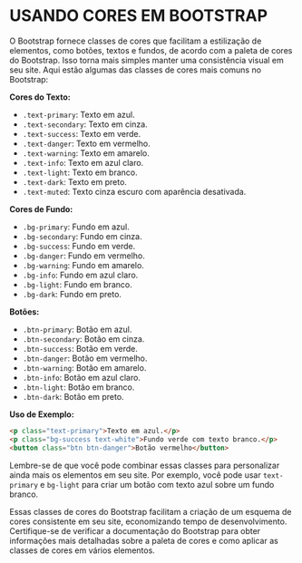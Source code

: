 # USANDO CORES EM BOOTSTRAP
O Bootstrap fornece classes de cores que facilitam a estilização de elementos, como botões, textos e fundos, de acordo com a paleta de cores do Bootstrap. Isso torna mais simples manter uma consistência visual em seu site. Aqui estão algumas das classes de cores mais comuns no Bootstrap:

**Cores do Texto:**
- `.text-primary`: Texto em azul.
- `.text-secondary`: Texto em cinza.
- `.text-success`: Texto em verde.
- `.text-danger`: Texto em vermelho.
- `.text-warning`: Texto em amarelo.
- `.text-info`: Texto em azul claro.
- `.text-light`: Texto em branco.
- `.text-dark`: Texto em preto.
- `.text-muted`: Texto cinza escuro com aparência desativada.

**Cores de Fundo:**
- `.bg-primary`: Fundo em azul.
- `.bg-secondary`: Fundo em cinza.
- `.bg-success`: Fundo em verde.
- `.bg-danger`: Fundo em vermelho.
- `.bg-warning`: Fundo em amarelo.
- `.bg-info`: Fundo em azul claro.
- `.bg-light`: Fundo em branco.
- `.bg-dark`: Fundo em preto.

**Botões:**
- `.btn-primary`: Botão em azul.
- `.btn-secondary`: Botão em cinza.
- `.btn-success`: Botão em verde.
- `.btn-danger`: Botão em vermelho.
- `.btn-warning`: Botão em amarelo.
- `.btn-info`: Botão em azul claro.
- `.btn-light`: Botão em branco.
- `.btn-dark`: Botão em preto.

**Uso de Exemplo:**
```html
<p class="text-primary">Texto em azul.</p>
<p class="bg-success text-white">Fundo verde com texto branco.</p>
<button class="btn btn-danger">Botão vermelho</button>
```

Lembre-se de que você pode combinar essas classes para personalizar ainda mais os elementos em seu site. Por exemplo, você pode usar `text-primary` e `bg-light` para criar um botão com texto azul sobre um fundo branco.

Essas classes de cores do Bootstrap facilitam a criação de um esquema de cores consistente em seu site, economizando tempo de desenvolvimento. Certifique-se de verificar a documentação do Bootstrap para obter informações mais detalhadas sobre a paleta de cores e como aplicar as classes de cores em vários elementos.